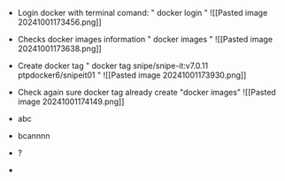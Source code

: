 - Login docker with terminal comand: " docker login " ![[Pasted image 20241001173456.png]]

- Checks docker images information " docker images " ![[Pasted image 20241001173638.png]]
  
- Create docker tag " docker tag snipe/snipe-it:v7.0.11 ptpdocker6/snipeit01 " ![[Pasted image 20241001173930.png]]

- Check again sure docker tag already create "docker images" ![[Pasted image 20241001174149.png]]
  
- abc
- bcannnn
- ?
- 